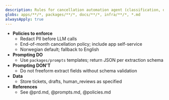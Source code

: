 ```yaml
---
description: Rules for cancellation automation agent (classification, drafting, HITM, privacy)
globs: apps/**/*, packages/**/*, docs/**/*, infra/**/*, *.md
alwaysApply: true
---
```


- **Policies to enforce**
  - Redact PII before LLM calls
  - End-of-month cancellation policy; include app self-service
  - Norwegian default; fallback to English
- **Prompting DO**
  - Use `packages/prompts` templates; return JSON per extraction schema
- **Prompting DON'T**
  - Do not freeform extract fields without schema validation
- **Data**
  - Store tickets, drafts, human_reviews as specified
- **References**
  - See @prd.md, @prompts.md, @policies.md

